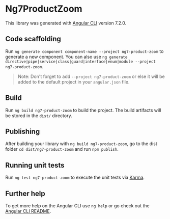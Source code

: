 # Ng7ProductZoom

This library was generated with [Angular CLI](https://github.com/angular/angular-cli) version 7.2.0.

## Code scaffolding

Run `ng generate component component-name --project ng7-product-zoom` to generate a new component. You can also use `ng generate directive|pipe|service|class|guard|interface|enum|module --project ng7-product-zoom`.
> Note: Don't forget to add `--project ng7-product-zoom` or else it will be added to the default project in your `angular.json` file. 

## Build

Run `ng build ng7-product-zoom` to build the project. The build artifacts will be stored in the `dist/` directory.

## Publishing

After building your library with `ng build ng7-product-zoom`, go to the dist folder `cd dist/ng7-product-zoom` and run `npm publish`.

## Running unit tests

Run `ng test ng7-product-zoom` to execute the unit tests via [Karma](https://karma-runner.github.io).

## Further help

To get more help on the Angular CLI use `ng help` or go check out the [Angular CLI README](https://github.com/angular/angular-cli/blob/master/README.md).
